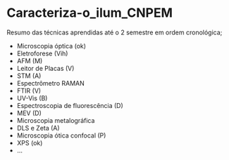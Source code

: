 # Caracteriza-o_ilum_CNPEM
Resumo das técnicas aprendidas até o 2 semestre em ordem cronológica; 
- Microscopia óptica (ok)
- Eletroforese (Vih)
- AFM (M)
- Leitor de Placas (V)
- STM (A)
- Espectrômetro RAMAN
- FTIR (V)
- UV-Vis (B)
- Espectroscopia de fluorescência (D)
- MEV (D)
- Microscopia metalográfica
- DLS e Zeta (A)
- Microscopia ótica confocal (P)
- XPS (ok)
- ...

